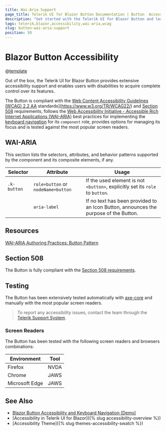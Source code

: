 ```yaml
---
title: Wai-Aria Support
page_title: Telerik UI for Blazor Button Documentation | Button  Accessibility
description: "Get started with the Telerik UI for Blazor Button and learn about its accessibility support for WAI-ARIA, Section 508, and WCAG 2.1."
tags: telerik,blazor,accessibility,wai-aria,wcag
slug: button-wai-aria-support 
position: 50 
---
```


# Blazor Button Accessibility

@[template](/_contentTemplates/common/parameters-table-styles.md#table-layout)



Out of the box, the Telerik UI for Blazor Button provides extensive accessibility support and enables users with disabilities to acquire complete control over its features.


The Button is compliant with the [Web Content Accessibility Guidelines (WCAG) 2.2  AA](https://www.w3.org/TR/WCAG22/) standards](https://www.w3.org/TR/WCAG22/) and [Section 508](http://www.section508.gov/) requirements, follows the [Web Accessibility Initiative - Accessible Rich Internet Applications (WAI-ARIA)](https://www.w3.org/WAI/ARIA/apg/) best practices for implementing the [keyboard navigation](#keyboard-navigation) for its `component` role, provides options for managing its focus and is tested against the most popular screen readers.

## WAI-ARIA


This section lists the selectors, attributes, and behavior patterns supported by the component and its composite elements, if any.

| Selector | Attribute | Usage |
| -------- | --------- | ----- |
| `.k-button` | `role=button` or `nodeName=button` | If the used element is not `<button>`, explicitly set its `role` to `button`. |
|  | `aria-label` | If no text has been provided to an Icon Button, announces the purpose of the Button. |

## Resources

[WAI-ARIA Authoring Practices: Button Pattern](https://www.w3.org/WAI/ARIA/apg/patterns/button/)

## Section 508


The Button is fully compliant with the [Section 508 requirements](http://www.section508.gov/).

## Testing


The Button has been extensively tested automatically with [axe-core](https://github.com/dequelabs/axe-core) and manually with the most popular screen readers.

> To report any accessibility issues, contact the team through the [Telerik Support System](https://www.telerik.com/account/support-center).

### Screen Readers


The Button has been tested with the following screen readers and browsers combinations:

| Environment | Tool |
| ----------- | ---- |
| Firefox | NVDA |
| Chrome | JAWS |
| Microsoft Edge | JAWS |



## See Also

* [Blazor Button Accessibility and Keyboard Navigation (Demo)](https://demos.telerik.com/blazor-ui/button/keyboard-navigation)
* [Accessibility in Telerik UI for Blazor]({% slug accessibility-overview %})
* [Accessibility Theme]({% slug themes-accessibility-swatch %})